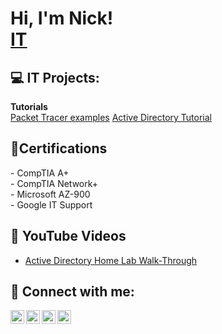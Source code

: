 <h1>Hi, I'm Nick! <br/><a href="https://github.com/nickbruggen90/nickbruggen90">IT</a></h1>

<h2>💻 IT Projects:</h2>

<b>Tutorials</b>
<br>
<a href="">Packet Tracer examples</a>
<a href="https://github.com/nickbruggen90/ActiveDirectoryLab">Active Directory Tutorial</a>

<h2>📜Certifications</h2>
- CompTIA A+<br>
- CompTIA Network+<br>
- Microsoft AZ-900<br>
- Google IT Support<br>

<h2>📱 YouTube Videos</h2>

- [Active Directory Home Lab Walk-Through](https://www.youtube.com/)<br>

<h2> 📡 Connect with me:</h2>

[<img align="left" alt="JoshMadakor | YouTube" width="22px" src="https://cdn.jsdelivr.net/npm/simple-icons@v3/icons/youtube.svg" />][youtube]
[<img align="left" alt="JoshMadakor | Twitter" width="22px" src="https://cdn.jsdelivr.net/npm/simple-icons@v3/icons/twitter.svg" />][twitter]
[<img align="left" alt="JoshMadakor | LinkedIn" width="22px" src="https://cdn.jsdelivr.net/npm/simple-icons@v3/icons/linkedin.svg" />][linkedin]
[<img align="left" alt="JoshMadakor | Instagram" width="22px" src="https://cdn.jsdelivr.net/npm/simple-icons@v3/icons/instagram.svg" />][instagram]

[twitter]: https://twitter.com
[youtube]: https://www.youtube.com
[instagram]: https://www.instagram.com
[linkedin]: https://linkedin.com/in/nickbruggen90

<!--
**joshmadakor1/joshmadakor1** is a ✨ _special_ ✨ repository because its `README.md` (this file) appears on your GitHub profile.

Here are some ideas to get you started:

- 🔭 I’m currently working on ...
- 🌱 I’m currently learning ...
- 👯 I’m looking to collaborate on ...
- 🤔 I’m looking for help with ...
- 💬 Ask me about ...
- 📫 How to reach me: ...
- 😄 Pronouns: ...
- ⚡ Fun fact: ...
-->
